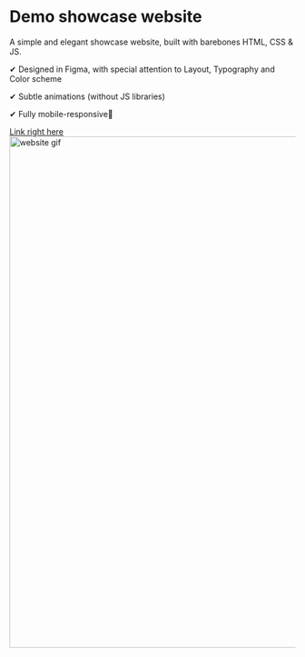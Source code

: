 # Demo showcase website

A simple and elegant showcase website, built with barebones HTML, CSS & JS.


✔ Designed in Figma, with special attention to Layout, Typography and Color scheme

✔ Subtle animations (without JS libraries)

✔ Fully mobile-responsive📲

[Link right here](https://inspiring-carson-de8359.netlify.app/)
<img src="./assets/animation.gif" alt="website gif" width="900"/>
